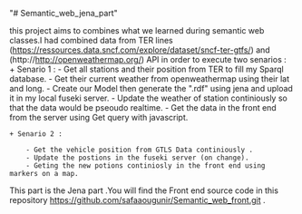 "# Semantic_web_jena_part" 

this project aims to combines what we learned during semantic web classes.I had combined data from TER lines (https://ressources.data.sncf.com/explore/dataset/sncf-ter-gtfs/) and (http://http://openweathermap.org/) API in order to execute two senarios :  
    + Senario 1 :
        - Get all stations and their position from TER to fill my Sparql database.
        - Get their current weather from openweathermap using their lat and long.
        - Create our Model then generate the ".rdf" using jena and upload it in my local fuseki server.
        - Update the weather of station continiously so that the data would be pseoudo realtime. 
        - Get the data in the front end from the server using Get query with javascript.
  
    + Senario 2 :

        - Get the vehicle position from GTLS Data continiously .
        - Update the postions in the fuseki server (on change).
        - Geting the new potions continiosly in the front end using markers on a map.
    
This part is the Jena part .You will find the Front end source code in this repository https://github.com/safaaougunir/Semantic_web_front.git .
